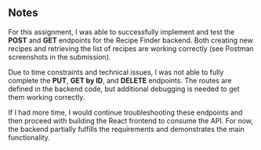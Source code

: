## Notes
For this assignment, I was able to successfully implement and test the **POST** and **GET** endpoints for the Recipe Finder backend. Both creating new recipes and retrieving the list of recipes are working correctly (see Postman screenshots in the submission).

Due to time constraints and technical issues, I was not able to fully complete the **PUT**, **GET by ID**, and **DELETE** endpoints. The routes are defined in the backend code, but additional debugging is needed to get them working correctly.

If I had more time, I would continue troubleshooting these endpoints and then proceed with building the React frontend to consume the API. For now, the backend partially fulfills the requirements and demonstrates the main functionality.

